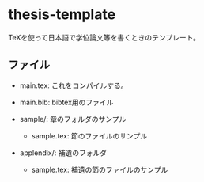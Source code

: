 # thesis-template

TeXを使って日本語で学位論文等を書くときのテンプレート。



## ファイル

* main.tex: これをコンパイルする。
* main.bib: bibtex用のファイル
* sample/: 章のフォルダのサンプル
  - sample.tex: 節のファイルのサンプル

* applendix/: 補遺のフォルダ
  - sample.tex: 補遺の節のファイルのサンプル